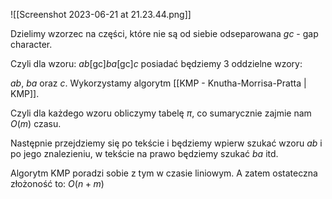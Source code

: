 ![[Screenshot 2023-06-21 at 21.23.44.png]]

Dzielimy wzorzec na części, które nie są od siebie odseparowana _gc_ - gap character.

Czyli dla wzoru: $ab\text{[gc]}ba\text{[gc]}c$ posiadać będziemy $3$ oddzielne wzory:

$ab$, $ba$ oraz $c$. Wykorzystamy algorytm [[KMP - Knutha-Morrisa-Pratta | KMP]].

Czyli dla każdego wzoru obliczymy tabelę $\pi$, co sumarycznie zajmie nam $O(m)$ czasu.

Następnie przejdziemy się po tekście i będziemy wpierw szukać wzoru $ab$ i po jego znalezieniu, w tekście na prawo będziemy szukać $ba$ itd.

Algorytm KMP poradzi sobie z tym w czasie liniowym. A zatem ostateczna złożoność to:
$O(n+m)$